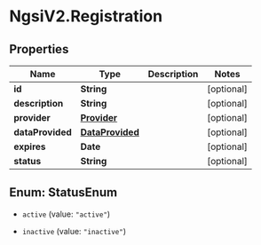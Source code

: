 # NgsiV2.Registration

## Properties
Name | Type | Description | Notes
------------ | ------------- | ------------- | -------------
**id** | **String** |  | [optional] 
**description** | **String** |  | [optional] 
**provider** | [**Provider**](Provider.md) |  | [optional] 
**dataProvided** | [**DataProvided**](DataProvided.md) |  | [optional] 
**expires** | **Date** |  | [optional] 
**status** | **String** |  | [optional] 


<a name="StatusEnum"></a>
## Enum: StatusEnum


* `active` (value: `"active"`)

* `inactive` (value: `"inactive"`)




